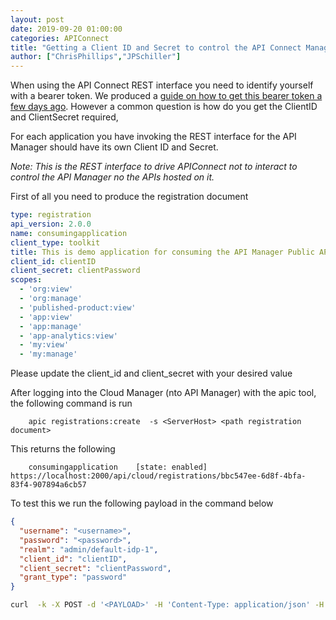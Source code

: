 ```yaml
---
layout: post
date: 2019-09-20 01:00:00
categories: APIConnect
title: "Getting a Client ID and Secret to control the API Connect Management REST Interface"  
author: ["ChrisPhillips","JPSchiller"]
---
```


When using the API Connect REST interface  you need to identify yourself with a bearer token. We produced a
[guide on how to get this bearer token a few days ago](https://chrisphillips-cminion.github.io/apiconnect/2019/09/18/GettingoAuthTokenFromAPIC.html). However a common question is how do you get the ClientID and ClientSecret required,

<!--more-->

For each application you have invoking the REST interface for the API Manager should have its own Client ID and Secret.

_Note: This is the REST interface to drive APIConnect not to interact to control the API Manager no the APIs hosted on it._

First of all you need to produce the registration document

```yaml
type: registration
api_version: 2.0.0
name: consumingapplication
client_type: toolkit
title: This is demo application for consuming the API Manager Public APIs
client_id: clientID
client_secret: clientPassword
scopes:
  - 'org:view'
  - 'org:manage'
  - 'published-product:view'
  - 'app:view'
  - 'app:manage'
  - 'app-analytics:view'
  - 'my:view'
  - 'my:manage'
```

Please update the client_id and client_secret with your desired value

After logging into the Cloud Manager (nto API Manager) with the apic tool, the following command is run
```
    apic registrations:create  -s <ServerHost> <path registration document>
```
This returns the following
```
    consumingapplication    [state: enabled]   https://localhost:2000/api/cloud/registrations/bbc547ee-6d8f-4bfa-83f4-907894a6cb57   
```
To test this we run the following payload in the command below

```json
{
  "username": "<username>",
  "password": "<password>",
  "realm": "admin/default-idp-1",
  "client_id": "clientID",
  "client_secret": "clientPassword",
  "grant_type": "password"
}
```

```bash
curl  -k -X POST -d '<PAYLOAD>' -H 'Content-Type: application/json' -H 'Accept: application/json' https://localhost:2000/api/token
```
